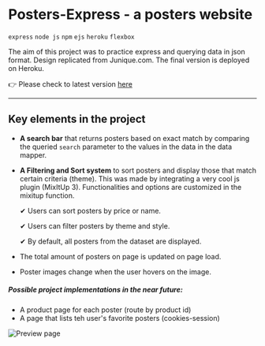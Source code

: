 # Posters-Express - a posters website

`express` `node js` `npm` `ejs` `heroku` `flexbox`

The aim of this project was to practice express and querying data in json format.
Design replicated from Junique.com. The final version is deployed on Heroku.

👉  Please check to latest version [here](https://posters-express.herokuapp.com/)

------

## Key elements in the project

* **A search bar** that returns posters based on exact match by comparing the queried `search` parameter to the values in the data in the data mapper.

* **A Filtering and Sort system** to sort posters and display those that match certain criteria (theme).
This was made by integrating a very cool js plugin (MixItUp 3). Functionalities and options are customized in the mixitup function.

    ✔ Users can sort posters by price or name.  

    ✔ Users can filter posters by theme and style.

  ✔ By default, all posters from the dataset are displayed.



* The total amount of posters on page is updated on page load.

* Poster images change when the user hovers on the image.

##### Possible project implementations in the near future:  

* A product page for each poster (route by product id)
* A page that lists teh user's favorite posters (cookies-session)

![Preview page](https://github.com/clairejacquet/posters-express/blob/master/readme-preview.png?raw=true)
